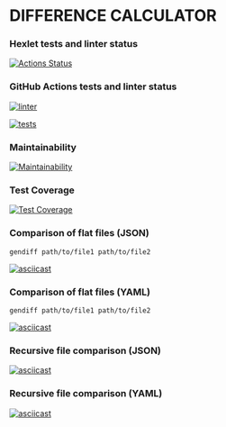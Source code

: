 # DIFFERENCE CALCULATOR

### Hexlet tests and linter status
[![Actions Status](https://github.com/bugaga427/python-project-lvl2/workflows/hexlet-check/badge.svg)](https://github.com/bugaga427/python-project-lvl2/actions)

### GitHub Actions tests and linter status
[![linter](https://github.com/bugaga427/python-project-lvl2/actions/workflows/linter.yml/badge.svg)](https://github.com/bugaga427/python-project-lvl2/actions/workflows/linter.yml)

[![tests](https://github.com/bugaga427/python-project-lvl2/actions/workflows/tests.yml/badge.svg)](https://github.com/bugaga427/python-project-lvl2/actions/workflows/tests.yml)

### Maintainability
[![Maintainability](https://api.codeclimate.com/v1/badges/3303fbc8d3603a44607f/maintainability)](https://codeclimate.com/github/bugaga427/python-project-lvl2/maintainability)

### Test Coverage
[![Test Coverage](https://api.codeclimate.com/v1/badges/3303fbc8d3603a44607f/test_coverage)](https://codeclimate.com/github/bugaga427/python-project-lvl2/test_coverage)

### Comparison of flat files (JSON)
```
gendiff path/to/file1 path/to/file2
```

[![asciicast](https://asciinema.org/a/VhEIvB1nbOXIGkBShpwjG4qZH.png)](https://asciinema.org/a/VhEIvB1nbOXIGkBShpwjG4qZH)

### Comparison of flat files (YAML)
```
gendiff path/to/file1 path/to/file2
```

[![asciicast](https://asciinema.org/a/58VmaLizAzepVqewCLfmAzCQ6.png)](https://asciinema.org/a/58VmaLizAzepVqewCLfmAzCQ6)

### Recursive file comparison (JSON)

[![asciicast](https://asciinema.org/a/SAKM3NApRkKy6HkJqtcGNVsKN.png)](https://asciinema.org/a/SAKM3NApRkKy6HkJqtcGNVsKN)

### Recursive file comparison (YAML)

[![asciicast](https://asciinema.org/a/9hjNg3R4HnO6k0NJEOYzrG3Wg.png)](https://asciinema.org/a/9hjNg3R4HnO6k0NJEOYzrG3Wg)